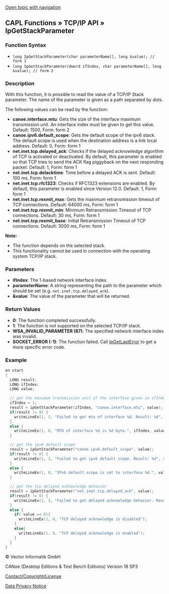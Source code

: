 [Open topic with navigation](../../../../../CANoeDEFamily.htm#Topics/CAPLFunctions/TCPIPAPI/Functions/CAPLfunctionIpGetStackParameter.md)

## CAPL Functions » TCP/IP API » IpGetStackParameter

### Function Syntax

- `long IpGetStackParameter(char parameterName[], long &value); // form 1`
- `long IpGetStackParameter(dword ifIndex, char parameterName[], long &value); // form 2`

### Description

With this function, it is possible to read the value of a TCP/IP Stack parameter. The name of the parameter is given as a path separated by dots.

The following values can be read by the function:

- **canoe.interface.mtu**: Gets the size of the interface maximum transmission unit. An interface index must be given to get this value. Default: 1500, Form: form 2
- **canoe.ipv6.default_scope**: Gets the default scope of the ipv6 stack. The default scope is used when the destination address is a link local address. Default: 0, Form: form 1
- **net.inet.tcp.delayed_ack**: Checks if the delayed acknowledge algorithm of TCP is activated or deactivated. By default, this parameter is enabled so that TCP tries to send the ACK flag piggyback on the next responding packet. Default: 1, Form: form 1
- **net.inet.tcp.delacktime**: Time before a delayed ACK is sent. Default: 100 ms, Form: form 1
- **net.inet.tcp.rfc1323**: Checks if RFC1323 extensions are enabled. By default, this parameter is enabled since Version 12.0. Default: 1, Form: form 1
- **net.inet.tcp.rexmit_max**: Gets the maximum retransmission timeout of TCP connections. Default: 64000 ms, Form: form 1
- **net.inet.tcp.rexmit_min**: Minimum Retransmission Timeout of TCP connections. Default: 30 ms, Form: form 1
- **net.inet.tcp.rexmit_base**: Initial Retransmission Timeout of TCP connections. Default: 3000 ms, Form: form 1

**Note:**

- The function depends on the selected stack.
- This functionality cannot be used in connection with the operating system TCP/IP stack.

### Parameters

- **ifIndex**: The 1-based network interface index.
- **parameterName**: A string representing the path to the parameter which should be set (e.g. `net.inet.tcp.delayed_ack`).
- **&value**: The value of the parameter that will be returned.

### Return Values

- **0**: The function completed successfully.
- **1**: The function is not supported on the selected TCP/IP stack.
- **WSA_INVALID_PARAMETER (87)**: The specified network interface index was invalid.
- **SOCKET_ERROR (-1)**: The function failed. Call [IpGetLastError](CAPLfunctionIPGetLastError.md) to get a more specific error code.

### Example

```c
on start
{
  LONG result;
  LONG ifIndex;
  LONG value;

  // get the maximum transmission unit of the interface given in ifIndex
  ifIndex = 1;
  result = ipGetStackParameter(ifIndex, "canoe.interface.mtu", value);
  if(result != 0) {
    writeLineEx(1, 3, "Failed to get mtu of interface %d. Result: %d", ifIndex, result);
  }
  else {
    writeLineEx(1, 0, "MTU of interface %d is %d byte.", ifIndex, value);
  }

  // get the ipv6 default scope
  result = ipGetStackParameter("canoe.ipv6.default_scope", value);
  if(result != 0) {
    writeLineEx(1, 3, "Failed to get ipv6 default scope. Result: %d", result);
  }
  else {
    writeLineEx(1, 0, "IPv6 default scope is set to interface %d.", value);
  }

  // get the tcp delayed acknowledge behavior
  result = ipGetStackParameter("net.inet.tcp.delayed_ack", value);
  if(result != 0) {
    writeLineEx(1, 3, "Failed to get delayed acknowledge behavior. Result: %d", result);
  }
  else {
    if( value == 0){
      writeLineEx(1, 0, "TCP delayed acknowledge is disabled");
    }
    else{
      writeLineEx(1, 0, "TCP delayed acknowledge is enabled");
    }
  }
}
```

© Vector Informatik GmbH

CANoe (Desktop Editions & Test Bench Editions) Version 18 SP3

[Contact/Copyright/License](../../../Shared/ContactCopyrightLicense.md)

[Data Privacy Notice](https://www.vector.com/int/en/company/get-info/privacy-policy/)